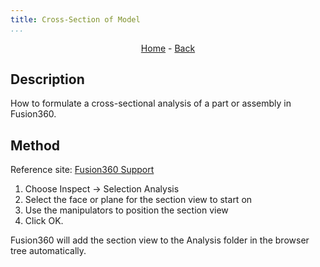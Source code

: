 ```yaml
---
title: Cross-Section of Model
...
```


<p style="text-align: center;"><a href="https://harveybates.xyz/">Home</a> - <a href="https://harveybates.xyz/knowledge/index">Back</a></p>

## Description
How to formulate a cross-sectional analysis of a part or assembly in Fusion360.

## Method
Reference site: [Fusion360 Support](https://knowledge.autodesk.com/support/fusion-360/troubleshooting/caas/sfdcarticles/sfdcarticles/How-to-display-a-cross-section-of-a-Fusion-360-model.html)

1. Choose Inspect -> Selection Analysis
2. Select the face or plane for the section view to start on
3. Use the manipulators to position the section view
4. Click OK.

Fusion360 will add the section view to the Analysis folder in the browser tree automatically.


